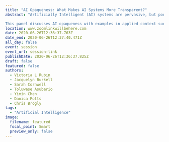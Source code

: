 ```yaml
---
title: "AI Opaqueness: What Makes AI Systems More Transparent?"
abstract: "Artificially Intelligent (AI) systems are pervasive, but poorly understood by their users and, at times, developers. It is often unclear how and why certain algorithms make choices, predictions, or conclusions. What does AI transparency mean? What explanations do AI system users desire?

This panel discusses AI opaqueness with examples in applied context such as natural language processing, people categorization, judicial decision explanations, and system recommendations. We offer insights from interviews with AI system users about their perceptions and developers’ lessons learned. What steps should be taken towards AI transparency and accountability for its decisions?"
location: www.zoomlinkwillbehere.com
date: 2020-06-26T12:36:37.763Z
date_end: 2020-06-26T12:37:40.471Z
all_day: false
event: session
event_url: session-link
publishDate: 2020-06-26T12:36:37.825Z
draft: false
featured: false
authors:
  - Victoria L Rubin
  - Jacquelyn Burkell
  - Sarah Cornwell
  - Toluwase Asubario
  - Yimin Chen
  - Danica Potts
  - Chris Brogly
tags:
  - "Artificial Intelligence"
image:
  filename: featured
  focal_point: Smart
  preview_only: false
---
```

